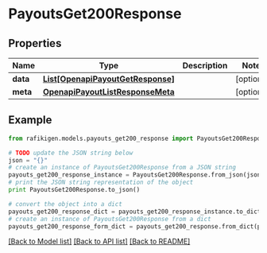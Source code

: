 # PayoutsGet200Response


## Properties
Name | Type | Description | Notes
------------ | ------------- | ------------- | -------------
**data** | [**List[OpenapiPayoutGetResponse]**](OpenapiPayoutGetResponse.md) |  | [optional] 
**meta** | [**OpenapiPayoutListResponseMeta**](OpenapiPayoutListResponseMeta.md) |  | [optional] 

## Example

```python
from rafikigen.models.payouts_get200_response import PayoutsGet200Response

# TODO update the JSON string below
json = "{}"
# create an instance of PayoutsGet200Response from a JSON string
payouts_get200_response_instance = PayoutsGet200Response.from_json(json)
# print the JSON string representation of the object
print PayoutsGet200Response.to_json()

# convert the object into a dict
payouts_get200_response_dict = payouts_get200_response_instance.to_dict()
# create an instance of PayoutsGet200Response from a dict
payouts_get200_response_form_dict = payouts_get200_response.from_dict(payouts_get200_response_dict)
```
[[Back to Model list]](../README.md#documentation-for-models) [[Back to API list]](../README.md#documentation-for-api-endpoints) [[Back to README]](../README.md)


